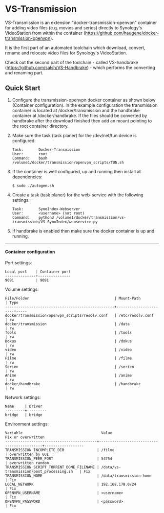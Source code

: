 #  VS-Transmission

VS-Transmission is an extension "docker-transmission-openvpn" container for adding video files (e.g. movies and series) directly to Synology's VideoStation from within the container (https://github.com/haugene/docker-transmission-openvpn).

It is the first part of an automated toolchain which download, convert, rename and relocate video files for Synology's VideoStation.

Check out the second part of the toolchain - called VS-handbrake (https://github.com/salsh/VS-Handbrake) - which performs the converting and renaming part.

## Quick Start

1. Configure the transmission-openvpn docker container as shown below (Container configuration). In the example configuration the transmission container is located at /docker/transmission and the handbrake container at /docker/handbrake. If the files should be converted by handbrake after the download finished then add an mount pointing to the root container directory.

2. Make sure the task (task planer) for the /dev/net/tun device is configured:
	```
    Task:       Docker-Transmission
    User:       root
    Command:    bash /volume1/docker/transmission/openvpn_scripts/TUN.sh
    ```

2. If the container is well configured, up and running then install all dependencies:
    ```
    $ sudo ./autogen.sh
    ```

3. Create a task (task planer) for the web-service with the following settings:
	```
    Task:       SynoIndex-Webserver
    User:       <username> (not root)
    Command:    python3 /volume1/docker/transmission/vs-transmission/VS-SynoIndex/webservice.py
    ```

4. If handbrake is enabled then make sure the docker container is up and running.

----
#### Container configuration

Port settings:
```
Local port    | Container port
--------------+---------------
9091          | 9091
```

Volume settings:
```
File/Folder                                       | Mount-Path            | Type
--------------------------------------------------+-----------------------+-----
docker/transmission/openvpn_scripts/resolv.conf   | /etc/resolv.conf      | rw
docker/transmission                               | /data                 | rw
Tools                                             | /tools                | rw
Dokus                                             | /dokus                | rw
video                                             | /video                | rw
Filme                                             | /filme                | rw
Serien                                            | /serien               | rw
Anime                                             | /anime                | rw
docker/handbrake                                  | /handbrake            | rw
```

Network settings:
```
Name     | Driver
---------+---------
bridge   | bridge
```


Environment settings:
```
Variable                                    Value                                       Fix or overwritten
------------------------------------------+--------------------------------------------+------------------
TRANSMISSION_INCOMPLETE_DIR               | /filme                                     | overwritten by GUI
TRANSMISSION_PEER_PORT                    | 54754                                      | overwritten random
TRANSMISSION_SCRIPT_TORRENT_DONE_FILENAME | /data/vs-transmission/post_processing.sh   | Fix
TRANSMISSION_HOME                         | /data/transmission-home                    | Fix
LOCAL_NETWORK                             | 192.168.178.0/24                           | Fix
OPENVPN_USERNAME                          | <username>                                 | Fix
OPENVPN_PASSWORD                          | <password>                                 | Fix
```
